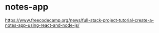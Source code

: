 # notes-app
https://www.freecodecamp.org/news/full-stack-project-tutorial-create-a-notes-app-using-react-and-node-js/
